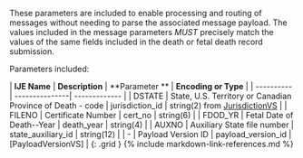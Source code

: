 
These parameters are included to enable processing and routing of messages without needing to parse the associated message payload.
The values included in the message parameters *MUST* precisely match the values of the same fields included in the death or fetal death record submission.

Parameters included:

| **IJE Name** | **Description** | **Parameter **  |  **Encoding or Type**  |
| ---------- | ---------------| ------------- |
|  DSTATE    | State, U.S. Territory or Canadian Province of Death - code | jurisdiction_id  | string(2) from [JurisdictionVS](https://build.fhir.org/ig/HL7/vrdr//ValueSet-vrdr-jurisdiction-vs.html)   |
|  FILENO    | Certificate Number | cert_no   | string(6)   |
|  FDOD_YR    | Fetal Date of Death--Year | death_year   | string(4)   |
|  AUXNO    | Auxiliary State file number | state_auxiliary_id   | string(12)   |
|  -    | Payload Version ID | payload_version_id   | [PayloadVersionVS]   |
{: .grid }
{% include markdown-link-references.md %}